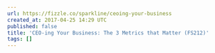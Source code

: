```yaml
---
url: https://fizzle.co/sparkline/ceoing-your-business
created_at: 2017-04-25 14:29 UTC
published: false
title: 'CEO-ing Your Business: The 3 Metrics that Matter (FS212)'
tags: []
---
```



